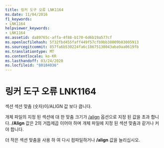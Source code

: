 ```yaml
---
title: 링커 도구 오류 LNK1164
ms.date: 11/04/2016
f1_keywords:
- LNK1164
helpviewer_keywords:
- LNK1164
ms.assetid: da89765c-affa-4f88-b170-6d6b19a577cf
ms.openlocfilehash: 5f32fbd455faff449f57cfb9bb38009b03005913
ms.sourcegitcommit: 857fa6b530224fa6c18675138043aba9aa0619fb
ms.translationtype: MT
ms.contentlocale: ko-KR
ms.lasthandoff: 03/24/2020
ms.locfileid: "80184036"
---
```

# <a name="linker-tools-error-lnk1164"></a>링커 도구 오류 LNK1164

섹션 섹션 맞춤 (숫자)이/ALIGN 값 보다 큽니다.

개체 파일의 지정 된 섹션에 대 한 맞춤 크기가 [/align](../../build/reference/align-section-alignment.md) 옵션으로 지정 된 값을 초과 합니다. **/Align** 값은 2의 거듭제곱 이어야 하며 개체 파일에 지정 된 섹션 맞춤과 같거나 커야 합니다.

더 작은 섹션 맞춤을 사용 하 여 다시 컴파일하거나 **/align** 값을 늘리십시오.
